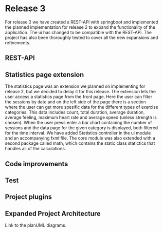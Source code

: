 # Release 3
For release 3 we have created a REST-API with springboot and implemented the planned implementation for release 2 to expand the functionality of the application. The ui has changed to be compatible with the REST-API. The project has also been thoroughly tested to cover all the new expansions and refinements.

## REST-API

## Statistics page extension
The statistics page was an extension we planned on implementing for release 2, but we decided to delay it for this release. The extension lets the user access a statistics page from the front page. Here the user can filter the sessions by date and on the left side of the page there is a section where the user can get more spesific data for the different types of exercise categories. This data includes count, total duration, average duration, average feeling, maximum heart rate and average speed (unless strength is chosen). When the user press enter a bar chart containing the number of sessions and the data page for the given category is displayed, both filtered for the time interval. We have added Statistics controller in the ui module and an accompanying fxml file. The core module was also extended with a second package called math, which contains the static class statictics that handles all of the calculations. 

## Code improvements

## Test

## Project plugins


## Expanded Project Architecture
Link to the planUML diagrams.

